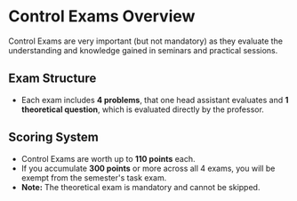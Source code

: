 # Control Exams Overview

Control Exams are very important (but not mandatory) as they evaluate the understanding and knowledge gained in seminars and practical sessions.

## Exam Structure

- Each exam includes **4 problems**, that one head assistant evaluates and **1 theoretical question**, which is evaluated directly by the professor.

## Scoring System

- Control Exams are worth up to **110 points** each. 
- If you accumulate **300 points** or more across all 4 exams, you will be exempt from the semester's task exam.
- **Note:** The theoretical exam is mandatory and cannot be skipped.
